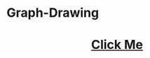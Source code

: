 # Graph-Drawing
<h1 align="center"><a href="https://hasanovdoc.github.io/Graph-Drawing/">Click Me</a></h1>

